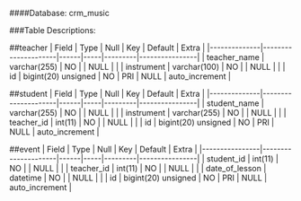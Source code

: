 
####Database: crm_music

###Table Descriptions:

##teacher
| Field        | Type                | Null | Key | Default | Extra          |
|--------------|---------------------|------|-----|---------|----------------|
| teacher_name | varchar(255)        | NO   |     | NULL    |                |
| instrument   | varchar(100)        | NO   |     | NULL    |                |
| id           | bigint(20) unsigned | NO   | PRI | NULL    | auto_increment |


##student
| Field        | Type                | Null | Key | Default | Extra          |
|--------------|---------------------|------|-----|---------|----------------|
| student_name | varchar(255)        | NO   |     | NULL    |                |
| instrument   | varchar(255)        | NO   |     | NULL    |                |
| teacher_id   | int(11)             | NO   |     | NULL    |                |
| id           | bigint(20) unsigned | NO   | PRI | NULL    | auto_increment |

##event
| Field          | Type                | Null | Key | Default | Extra          |
|----------------|---------------------|------|-----|---------|----------------|
| student_id     | int(11)             | NO   |     | NULL    |                |
| teacher_id     | int(11)             | NO   |     | NULL    |                |
| date_of_lesson | datetime            | NO   |     | NULL    |                |
| id             | bigint(20) unsigned | NO   | PRI | NULL    | auto_increment |
